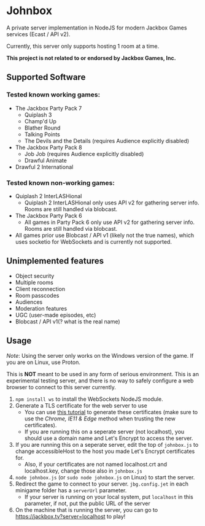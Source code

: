 # Johnbox

A private server implementation in NodeJS for modern Jackbox Games services (Ecast / API v2).

Currently, this server only supports hosting 1 room at a time.

**This project is not related to or endorsed by Jackbox Games, Inc.**

## Supported Software

### Tested known working games:

* The Jackbox Party Pack 7
    * Quiplash 3
    * Champ'd Up
    * Blather Round
    * Talking Points
    * The Devils and the Details (requires Audience explicitly disabled)
* The Jackbox Party Pack 8
    * Job Job (requires Audience explicitly disabled)
    * Drawful Animate
* Drawful 2 International

### Tested known non-working games:

* Quiplash 2 InterLASHional
    * Quiplash 2 InterLASHional only uses API v2 for gathering server info. Rooms are still handled via blobcast.
* The Jackbox Party Pack 6
    * All games in Party Pack 6 only use API v2 for gathering server info. Rooms are still handled via blobcast.
* All games prior use Blobcast / API v1 (likely not the true names), which uses socketio for WebSockets and is currently not supported. 

## Unimplemented features

* Object security
* Multiple rooms
* Client reconnection
* Room passcodes
* Audiences
* Moderation features
* UGC (user-made episodes, etc)
* Blobcast / API v1(? what is the real name)

## Usage

*Note*: Using the server only works on the Windows version of the game. If you are on Linux, use Proton.

This is **NOT** meant to be used in any form of serious environment. This is an experimental testing server, and there is no way to safely configure a web browser to connect to this server currently.

1. `npm install ws` to install the WebSockets NodeJS module.
2. Generate a TLS certificate for the web server to use
   * You can use [this tutorial](https://gist.github.com/cecilemuller/9492b848eb8fe46d462abeb26656c4f8) to generate these certificates (make sure to use the *Chrome, IE11 & Edge* method when trusting the new certificates).
   * If you are running this on a seperate server (not localhost), you should use a domain name and Let's Encrypt to access the server.
3. If you are running this on a seperate server, edit the top of `johnbox.js` to change accessibleHost to the host you made Let's Encrypt certificates for.
   * Also, if your certificates are not named localhost.crt and localhost.key, change those also in `johnbox.js`
5. `node johnbox.js` (or `sudo node johnbox.js` on Linux) to start the server.
6. Redirect the game to connect to your server. `jbg.config.jet` in each minigame folder has a `serverUrl` parameter.
   * If your server is running on your local system, put `localhost` in this parameter, if not, put the public URL of the server
8. On the machine that is running the server, you can go to https://jackbox.tv?server=localhost to play!
